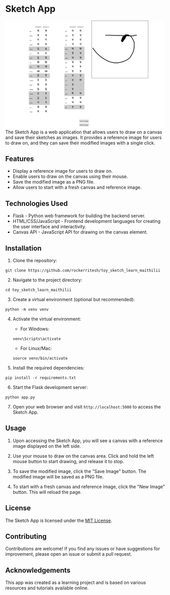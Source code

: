# Sketch App
![](ss.png)
The Sketch App is a web application that allows users to draw on a canvas and save their sketches as images. It provides a reference image for users to draw on, and they can save their modified images with a single click.

## Features

- Display a reference image for users to draw on.
- Enable users to draw on the canvas using their mouse.
- Save the modified image as a PNG file.
- Allow users to start with a fresh canvas and reference image.

## Technologies Used

- Flask - Python web framework for building the backend server.
- HTML/CSS/JavaScript - Frontend development languages for creating the user interface and interactivity.
- Canvas API - JavaScript API for drawing on the canvas element.

## Installation

1. Clone the repository:

```
git clone https://github.com/rockerritesh/toy_sketch_learn_maithilii
```

2. Navigate to the project directory:

```
cd toy_sketch_learn_maithilii
```

3. Create a virtual environment (optional but recommended):

```
python -m venv venv
```

4. Activate the virtual environment:

   - For Windows:

   ```
   venv\Scripts\activate
   ```

   - For Linux/Mac:

   ```
   source venv/bin/activate
   ```

5. Install the required dependencies:

```
pip install -r requirements.txt
```

6. Start the Flask development server:

```
python app.py
```

7. Open your web browser and visit `http://localhost:5000` to access the Sketch App.

## Usage

1. Upon accessing the Sketch App, you will see a canvas with a reference image displayed on the left side.

2. Use your mouse to draw on the canvas area. Click and hold the left mouse button to start drawing, and release it to stop.

3. To save the modified image, click the "Save Image" button. The modified image will be saved as a PNG file.

4. To start with a fresh canvas and reference image, click the "New Image" button. This will reload the page.

## License

The Sketch App is licensed under the [MIT License](LICENSE).

## Contributing

Contributions are welcome! If you find any issues or have suggestions for improvement, please open an issue or submit a pull request.

## Acknowledgements

This app was created as a learning project and is based on various resources and tutorials available online.
